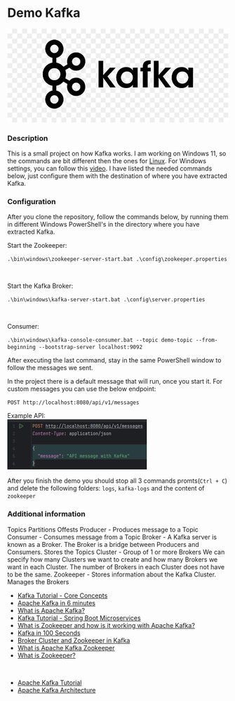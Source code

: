 # Demo Kafka

![kafka-logo](kafka-logo.jpg)

### Description
This is a small project on how Kafka works. I am working on Windows 11, so the commands are bit different then the ones for [Linux](https://kafka.apache.org/quickstart). For Windows settings, you can follow this [video](https://www.youtube.com/watch?v=LX5LKBYHmyU). I have listed the needed commands below, just configure them with the destination of where you have extracted Kafka.

### Configuration
After you clone the repository, follow the commands below, by running them in different Windows PowerShell's in the directory where you have extracted Kafka.

Start the Zookeeper:
```
.\bin\windows\zookeeper-server-start.bat .\config\zookeeper.properties
```

<br>

Start the Kafka Broker:
```
.\bin\windows\kafka-server-start.bat .\config\server.properties
```

<br>

Consumer:
```
.\bin\windows\kafka-console-consumer.bat --topic demo-topic --from-beginning --bootstrap-server localhost:9092
```
After executing the last command, stay in the same PowerShell window to follow the messages we sent. 

In the project there is a default message that will run, once you start it. For custom messages you can use the below endpoint:
```
POST http://localhost:8080/api/v1/messages
```
Example API:<br>
![example-api](example.png)

After you finish the demo you should stop all 3 commands promts(`Ctrl + C`) and delete the following folders: `logs`, `kafka-logs` and the content of `zookeeper`

### Additional information

Topics
Partitions
Offests
Producer - Produces message to a Topic
Consumer - Consumes message from a Topic
Broker - A Kafka server is known as a Broker. The Broker is a bridge between Producers and Consumers. Stores the Topics
Cluster - Group of 1 or more Brokers
We can specify how many Clusters we want to create and how many Brokers we want in each Cluster. The number of Brokers 
in each Cluster does not have to be the same.
Zookeeper - Stores information about the Kafka Cluster. Manages the Brokers



- [Kafka Tutorial - Core Concepts](https://www.youtube.com/watch?v=udnX21__SuU&list=PLN_xGGp_EzELV3J2Bp-kNkmI2Vor338NI&index=29&t=8s)
- [Apache Kafka in 6 minutes](https://www.youtube.com/watch?v=Ch5VhJzaoaI&list=PLN_xGGp_EzELV3J2Bp-kNkmI2Vor338NI&index=31)
- [What is Apache Kafka?](https://www.youtube.com/watch?v=vHbvbwSEYGo)
- [Kafka Tutorial - Spring Boot Microservices](https://www.youtube.com/watch?v=SqVfCyfCJqw&t=637s)
- [What is Zookeeper and how is it working with Apache Kafka?](https://www.youtube.com/watch?v=t0FDmj4kaIg)
- [Kafka in 100 Seconds](https://www.youtube.com/watch?v=uvb00oaa3k8)
- [Broker Cluster and Zookeeper in Kafka](https://www.youtube.com/watch?v=glOc3vH4iFw)
- [What is Apache Kafka Zookeeper](https://www.youtube.com/watch?v=EiuufG9fPR8)
- [What is Zookeeper?](https://www.youtube.com/watch?v=AS5a91DOmks)

<br>

- [Apache Kafka Tutorial](https://www.javatpoint.com/apache-kafka)
- [Apache Kafka Architecture](https://www.javatpoint.com/apache-kafka-architecture)
